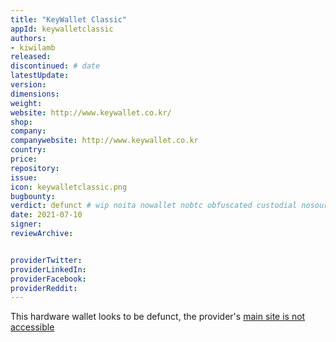 ```yaml
---
title: "KeyWallet Classic"
appId: keywalletclassic
authors:
- kiwilamb
released: 
discontinued: # date
latestUpdate:
version:
dimensions: 
weight: 
website: http://www.keywallet.co.kr/
shop: 
company: 
companywebsite: http://www.keywallet.co.kr
country: 
price: 
repository: 
issue:
icon: keywalletclassic.png
bugbounty:
verdict: defunct # wip noita nowallet nobtc obfuscated custodial nosource nonverifiable reproducible bounty defunct
date: 2021-07-10
signer:
reviewArchive:


providerTwitter: 
providerLinkedIn: 
providerFacebook: 
providerReddit: 
---
```


This hardware wallet looks to be defunct, the provider's [main site is not accessible](http://www.keywallet.co.kr) 
